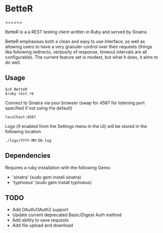 # BetteR
======

BetteR is a a REST testing client written in Ruby and served by Sinatra. 

BetteR emphasises both a clean and easy to use interface, as well as allowing users to have a very granuler control over their requests (things like following redirects, verbosity of response, timeout intervals are all configurable). The current feature set is modest, but what it does, it aims to do well.

## Usage

    $cd BetteR
    $ruby rest.rb
    
Connect to Sinatra via your browser (swap for 4567 for listening port specified if not using the default)

    localhost:4567

Logs (if enabled from the Settings menu in the UI) will be stored in the following location

    ./logs/YYYY-MM-DD.log

## Dependencies

Requires a ruby installation with the following Gems:
- 'sinatra' (sudo gem install sinatra)
- 'typhoeus' (sudo gem install typhoeus)

## TODO

* Add OAuth/OAuth2 support
* Update current deprecated Basic/Digest Auth method
* Add ability to save requests
* Add file upload and download
